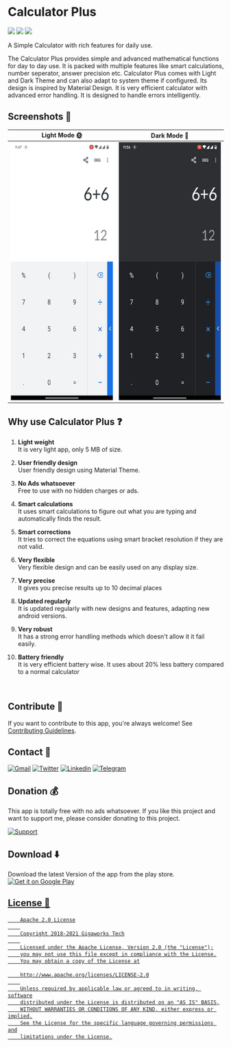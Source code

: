 # Calculator Plus

![](https://img.shields.io/badge/Code-Java-informational?style=for-the-badge&logo=java&color=5094F0)
![](https://img.shields.io/badge/Code-Kotlin-informational?style=for-the-badge&logo=kotlin&color=5094F0)
![](https://img.shields.io/badge/Code-Android-informational?style=for-the-badge&logo=android&color=5094F0)

A Simple Calculator with rich features for daily use.

The Calculator Plus provides simple and advanced mathematical functions for day to day use. It is packed with multiple features like smart calculations, number seperator, answer precision etc. Calculator Plus comes with Light and Dark Theme and can also adapt to system theme if configured. Its design is inspired by Material Design. It is very efficient calculator with advanced error handling. It is designed to handle errors intelligently.

## Screenshots 📱 

|Light Mode 🌞 | Dark Mode 🌚 |
|--------------|---------------|
|<img alt="Light Theme" src="./docs/assets/light.gif" height="600px">|<img alt="Dark Theme" src="./docs/assets/dark.gif" height="600px">

## Why use Calculator Plus ❓ 
1. **Light weight**  
It is very light app, only 5 MB of size.

2. **User friendly design**  
User friendly design using Material Theme.

3. **No Ads whatsoever**  
Free to use with no hidden charges or ads.

4. **Smart calculations**  
It uses smart calculations to figure out what you are typing and automatically finds the result.

5. **Smart corrections**  
It tries to correct the equations using smart bracket resolution if they are not valid.

6. **Very flexible**  
Very flexible design and can be easily used on any display size.

7. **Very precise**  
It gives you precise results up to 10 decimal places

8. **Updated regularly**  
It is updated regularly with new designs and features, adapting new android versions.

9. **Very robust**  
It has a strong error handling methods which doesn't allow it it fail easily.

10. **Battery friendly**  
It is very efficient battery wise. It uses about 20% less battery compared to a normal calculator
<br/>

## Contribute 🤝
If you want to contribute to this app, you're always welcome!
See [Contributing Guidelines](./CONTRIBUTING.md). 

## Contact 📧 
[![Gmail](https://img.shields.io/badge/-Gmail-%23D14836?style=for-the-badge&logo=gmail&logoColor=white)](mailto:arch1824@gmail.com)
[![Twitter](https://img.shields.io/badge/-Twitter-%231DA1F2?style=for-the-badge&logo=twitter&logoColor=white)](https://twitter.com/arch1006)
[![Linkedin](https://img.shields.io/badge/-LinkedIn-%230077B5?style=for-the-badge&logo=Linkedin&logoColor=white)](https://www.linkedin.com/in/arch6/)
[![Telegram](https://img.shields.io/badge/-Telegram-gray?style=for-the-badge&logo=telegram)](https://t.me/arch1824)

## Donation 💰
This app is totally free with no ads whatsoever. If you like this project and want to support me, please consider donating to this project.

[![Support](https://img.shields.io/badge/-Support-gray?style=for-the-badge&logo=Paypal)](https://paypal.me/arch10)

## Download ⬇️
Download the latest Version of the app from the play store.  
<a href='https://play.google.com/store/apps/details?id=com.gigaworks.tech.calculator&pcampaignid=MKT-Other-global-all-co-prtnr-py-PartBadge-Mar2515-1'><img alt='Get it on Google Play' src='https://play.google.com/intl/en_us/badges/images/generic/en_badge_web_generic.png' height="100" width="250"/>

## License 🔖
```
    Apache 2.0 License
    
    Copyright 2018-2021 Gigaworks Tech
    
    Licensed under the Apache License, Version 2.0 (the "License");
    you may not use this file except in compliance with the License.
    You may obtain a copy of the License at

    http://www.apache.org/licenses/LICENSE-2.0
    
    Unless required by applicable law or agreed to in writing, software
    distributed under the License is distributed on an "AS IS" BASIS,
    WITHOUT WARRANTIES OR CONDITIONS OF ANY KIND, either express or implied.
    See the License for the specific language governing permissions and
    limitations under the License.
```
